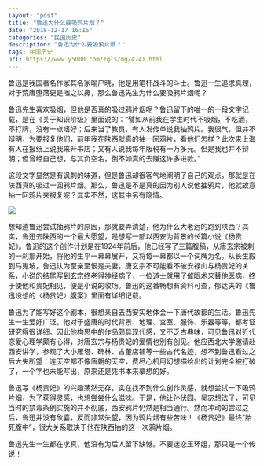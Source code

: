 ```yaml
---
layout: "post"
title: "鲁迅为什么要吸鸦片烟？"
date: "2018-12-17 16:15"
categories: "民国历史"
description: "鲁迅为什么要吸鸦片烟？"
tags: 民国历史
url: https://www.y5000.com/zgls/mg/4741.html
---
```






鲁迅是我国著名作家其名家喻户晓，他是用笔杆战斗的斗士。鲁迅一生追求真理，对于荒唐堕落更是嗤之以鼻，那么鲁迅先生为什么要吸鸦片烟呢？

鲁迅先生喜欢吸烟，但他是否真的吸过鸦片烟呢？鲁迅留下的唯一的一段文字记载，是在《关于知识阶级》里面说的：“譬如从前我在学生时代不吸烟，不吃酒，不打牌，没有一点嗜好；后来当了教员，有人发传单说我抽鸦片。我很气，但并不辩明，为要报复他们，前年我在陕西就真的抽一回鸦片，看他们怎样？此次来上海有人在报纸上说我来开书店；又有人说我每年版税有一万多元。但是我也并不辩明；但曾经自己想，与其负空名，倒不如真的去赚这许多进款。”

这段文字显然是有讽刺的味道，但是鲁迅却很客气地阐明了自己的观点，那就是在陕西真的吸过一回鸦片烟。那么，鲁迅是不是真的因为别人说他抽鸦片，他就故意抽一回鸦片来报复呢？其实不然，这其中另有隐情。

![](https://img.y5000.com/uploads/allimg/161108/1011321317-0.jpg)

想知道鲁迅尝试抽鸦片的原因，那就要弄清楚，他为什么大老远的跑到陕西？其实，鲁迅去陕西的一个最大愿望，是想写一部以西安为背景的长篇小说《杨贵妃》。鲁迅的这个创作计划是在1924年前后，他已经写了三篇腹稿，从唐玄宗被刺的一刹那开始，将他的生平一幕幕展开，又将每一幕都以一个词牌为名。从长生殿到马嵬坡，鲁迅认为至亲至恨是夫妻，唐玄宗不可能看不破安禄山与杨贵妃的关系，小说的结尾写到玄宗终老得神经病了，一位道士就用了催眠术来替他医病，终于使他和贵妃相见，便是小说的收场。鲁迅的这番畅想有资料可查，郁达夫的《鲁迅设想的〈杨贵妃〉腹案》里面有详细记载。

鲁迅为了能写好这个剧本，很想亲自去西安实地体会一下唐代故都的生活。鲁迅先生一生爱好广泛，他对于盛唐的时代背景、地理、宫室、服饰、乐器等等，都考证研究得很详细。因此他构思中的作品颇具现代感，又不乏古典味，可见鲁迅对近代恋爱心理学颇有心得，对唐玄宗与杨贵妃的爱情也别有创见。他应西北大学邀请赴西安讲学，参观了大小雁塔、碑林、古董店铺等一些古代名迹，想不到鲁迅看过之后大失所望：连天空都不像唐朝的天空，费尽心机用幻想描绘出的计划完全被打破了，一个字也未能写出，原来还是凭书本来摹想的好。

鲁迅写《杨贵妃》的兴趣荡然无存，实在找不到什么创作灵感，就想尝试一下吸鸦片烟，为了获得灵感，也想尝尝什么滋味。于是，他让孙伏园、吴宓想法子，可见当时的禁毒条例实施的并不彻底，西安鸦片仍然是相当通行。然而冲动的尝过之后，鲁迅并没有欣喜，反而非常失望，因为鸦片烟有些苦味！《杨贵妃》最终“胎死腹中”，很大关系取决于他在陕西抽的这一次鸦片烟。

鲁迅先生一生都在求真，他没有为后人留下缺憾。不要迷恋玉环姐，那只是一个传说！
